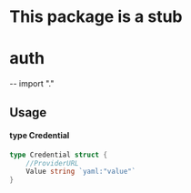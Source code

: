 # This package is a stub

# auth
--
    import "."


## Usage

#### type Credential

```go
type Credential struct {
	//ProviderURL
	Value string `yaml:"value"`
}
```
